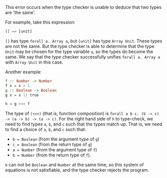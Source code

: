 This error occurs when the type checker is unable to deduce that two types are 'the same'.

For example, take this expression:

```purescript
[] == [unit]
```

`[]` has type `forall a. Array a`, but `[unit]` has type `Array Unit`. These types are not the same. But the type checker is able to determine that the type `Unit` may be chosen for the type variable `a`, so the types do become the same. We say that the type checker successfully unifies `forall a. Array a` with `Array Unit` in this case.

Another example:

```purescript
f :: Number -> Number
f x = x + 1
g :: Boolean -> Boolean
g x = x || true

h = g <<< f
```

The type of `(<<<)` (that is, function composition) is `forall a b c. (b -> c) -> (a -> b) -> (a -> c)`. For the right hand side of `h` to type-check, we need to find types `a`, `b`, and `c` such that the types match up. That is, we need to find a choice of `a`, `b`, and `c` such that:

* `b = Boolean` (from the argument type of `g`)
* `c = Boolean` (from the return type of `g`)
* `a = Number` (from the argument type of `f`)
* `b = Number` (from the return type of `f`).

`b` can not be `Boolean` and `Number` at the same time, so this system of equations is not satisfiable, and the type checker rejects the program.
